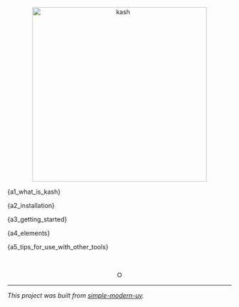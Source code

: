 <div align="center">

<img width="392" alt="kash"
src="https://github.com/user-attachments/assets/a5d62ae4-17e6-46bb-a9cb-3b6ec8d8d3fe" />

</div>

</div>

{a1_what_is_kash}

{a2_installation}

{a3_getting_started}

{a4_elements}

{a5_tips_for_use_with_other_tools}

<br/>

<div align="center">

⛭

</div>

* * *

*This project was built from
[simple-modern-uv](https://github.com/jlevy/simple-modern-uv).*
